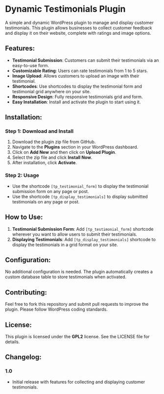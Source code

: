 # Dynamic Testimonials Plugin

A simple and dynamic WordPress plugin to manage and display customer testimonials. This plugin allows businesses to collect customer feedback and display it on their website, complete with ratings and image options.

## Features:
- **Testimonial Submission**: Customers can submit their testimonials via an easy-to-use form.
- **Customizable Rating**: Users can rate testimonials from 1 to 5 stars.
- **Image Upload**: Allows customers to upload an image with their testimonial.
- **Shortcodes**: Use shortcodes to display the testimonial form and testimonial grid anywhere on your site.
- **Responsive Design**: Fully responsive testimonials grid and form.
- **Easy Installation**: Install and activate the plugin to start using it.

## Installation:

### Step 1: Download and Install
1. Download the plugin zip file from GitHub.
2. Navigate to the **Plugins** section in your WordPress dashboard.
3. Click on **Add New** and then click on **Upload Plugin**.
4. Select the zip file and click **Install Now**.
5. After installation, click **Activate**.

### Step 2: Usage
- Use the shortcode `[tp_testimonial_form]` to display the testimonial submission form on any page or post.
- Use the shortcode `[tp_display_testimonials]` to display submitted testimonials on any page or post.

## How to Use:
1. **Testimonial Submission Form**: Add `[tp_testimonial_form]` shortcode wherever you want to allow users to submit their testimonials.
2. **Displaying Testimonials**: Add `[tp_display_testimonials]` shortcode to display the testimonials in a grid format on your site.

## Configuration:
No additional configuration is needed. The plugin automatically creates a custom database table to store testimonials when activated.

## Contributing:
Feel free to fork this repository and submit pull requests to improve the plugin. Please follow WordPress coding standards.

## License:
This plugin is licensed under the **GPL2** license. See the LICENSE file for details.

## Changelog:
### 1.0
- Initial release with features for collecting and displaying customer testimonials.
